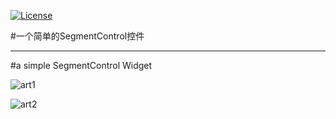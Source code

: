 [![License](http://img.shields.io/:license-mit-blue.svg)](http://mit-license.org)

#一个简单的SegmentControl控件
***
#a simple SegmentControl Widget

![art1](arts/arts1.gif)

![art2](arts/arts2.gif)